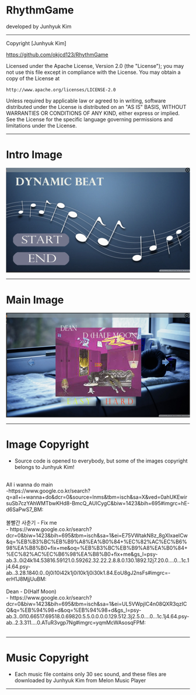 # RhythmGame

developed by Junhyuk Kim
***

Copyright [Junhyuk Kim]

https://github.com/okjcd123/RhythmGame <br>


Licensed under the Apache License, Version 2.0 (the "License");
you may not use this file except in compliance with the License.
You may obtain a copy of the License at

    http://www.apache.org/licenses/LICENSE-2.0

Unless required by applicable law or agreed to in writing, software
distributed under the License is distributed on an "AS IS" BASIS,
WITHOUT WARRANTIES OR CONDITIONS OF ANY KIND, either express or implied.
See the License for the specific language governing permissions and
limitations under the License.

***
# Intro Image

<div align="center">
  <center> <img src="introImage.PNG"> </center>
</div>

***

# Main Image

<div align="center">
  <center> <img src="mainImage.PNG"> </center>
</div>

***
# Image Copyright
* Source code is opened to everybody, but some of the images copyright belongs to Junhyuk Kim!

<br>
All i wanna do main <br>
-https://www.google.co.kr/search?q=all+i+wanna+do&dcr=0&source=lnms&tbm=isch&sa=X&ved=0ahUKEwirsuSb7czYAhWMTbwKHd8-BmcQ_AUICygC&biw=1423&bih=695#imgrc=hE-d6SaPwS7_BM:
<br><br>
볼빨간 사춘기 - Fix me <br>
- https://www.google.co.kr/search?dcr=0&biw=1423&bih=695&tbm=isch&sa=1&ei=E75VWtakN8z_8gXIxaeICw&q=%EB%B3%BC%EB%B9%A8%EA%B0%84+%EC%82%AC%EC%B6%98%EA%B8%B0+fix+me&oq=%EB%B3%BC%EB%B9%A8%EA%B0%84+%EC%82%AC%EC%B6%98%EA%B8%B0+fix+me&gs_l=psy-ab.3..0i24k1l4.53816.59121.0.59262.32.22.2.8.8.0.130.1892.12j7.20.0....0...1c.1j4.64.psy-ab..3.28.1840.0..0j0i10i42k1j0i10k1j0i30k1.84.EoU8gJ2nsFs#imgrc=-erH1J8MjjUuBM:
<br><br>
Dean - D(Half Moon) <br>
- https://www.google.co.kr/search?dcr=0&biw=1423&bih=695&tbm=isch&sa=1&ei=UL5VWpjIC4n08QXR3qzICQ&q=%EB%94%98+d&oq=%EB%94%98+d&gs_l=psy-ab.3..0l10.66517.69518.0.69820.5.5.0.0.0.0.129.512.3j2.5.0....0...1c.1j4.64.psy-ab..2.3.311....0.ATuR3vgp7Ng#imgrc=yqmMcWAsosqFPM:
<br><br>

***
# Music Copyright
* Each music file contains only 30 sec sound, and these files are downloaded by Junhyuk Kim from Melon Music Player


***

